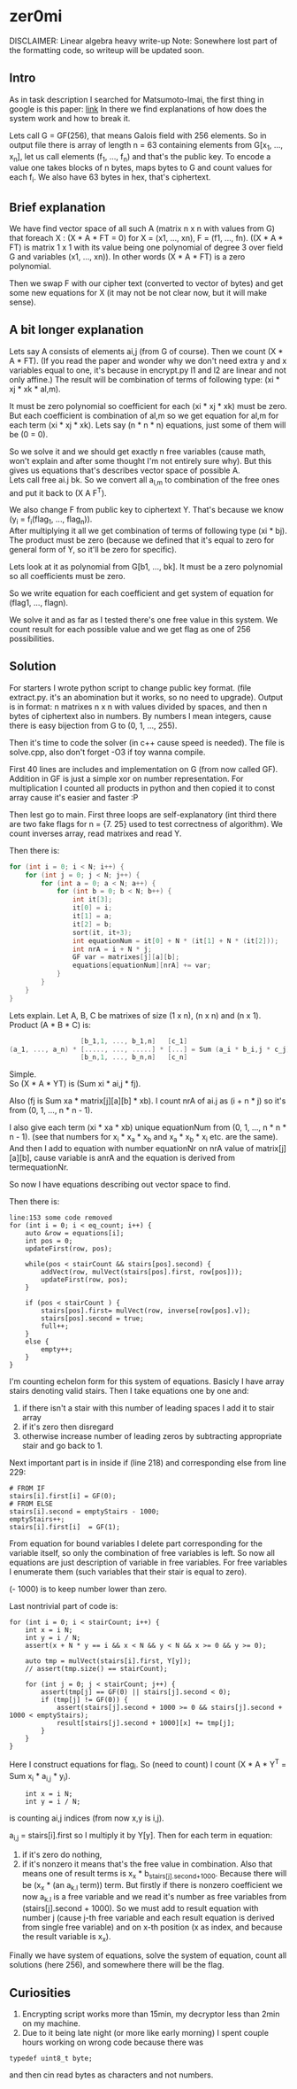 zer0mi
======

DISCLAIMER: Linear algebra heavy write-up
Note: Sonewhere lost part of the formatting code, so writeup will be updated soon.

## Intro

As in task description I searched for Matsumoto-Imai, the first thing in google is this paper:
[link](https://www.springer.com/cda/content/document/cda_downloaddocument/9780387322292-c2.pdf?SGWID=0-0-45-346646-p144472900)
In there we find explanations of how does the system work and how to break it.

Lets call G = GF(256), that means Galois field with 256 elements.
So in output file there is array of length n = 63 containing elements from G[x<sub>1</sub>, ..., x<sub>n</sub>], let us call elements (f<sub>1</sub>, ..., f<sub>n</sub>) and that's the public key.
To encode a value one takes blocks of n bytes, maps bytes to G and count values for each f<sub>i</sub>. We also have 63 bytes in hex, that's ciphertext.

## Brief explanation

We have find vector space of all such A (matrix n x n with values from G) that foreach X : (X * A * FT = 0) for X = (x1, ..., xn), F = (f1, ..., fn). ((X * A * FT) is matrix 1 x 1 with its value being one polynomial of degree 3 over field G and variables (x1, ..., xn)). In other words (X * A * FT) is a zero polynomial.

Then we swap F with our cipher text (converted to vector of bytes) and get some new equations for X (it may not be not clear now, but it will make sense).

## A bit longer explanation

Lets say A consists of elements ai,j (from G of course). Then we count (X * A * FT). (If you read the paper and wonder why we don't need extra y and x variables equal to one, it's because in encrypt.py l1 and l2 are linear and not only affine.) The result will be combination of terms of following type: (xi * xj * xk * al,m).

It must be zero polynomial so coefficient for each (xi * xj * xk) must be zero. But each coefficient is combination of al,m so we get equation for al,m for each term (xi * xj * xk). Lets say (n * n * n) equations, just some of them will be (0 = 0).

So we solve it and we should get exactly n free variables (cause math, won't explain and after some thought I'm not entirely sure why). But this gives us equations that's describes vector space of possible A. <br>
Lets call free ai.j bk.
So we convert all a<sub>l,m</sub> to combination of the free ones and put it back to (X A F<sup>T</sup>).

We also change F from public key to ciphertext Y. That's because we know (y<sub>i</sub> = f<sub>i</sub>(flag<sub>1</sub>, ..., flag<sub>n</sub>)). <br>
After multiplying it all we get combination of terms of following type (xi * bj). The product must be zero (because we defined that it's equal to zero for general form of Y, so it'll be zero for specific).

Lets look at it as polynomial from G[b1, ..., bk]. It must be a zero polynomial so all coefficients must be zero.

So we write equation for each coefficient and get system of equation for (flag1, ..., flagn).

We solve it and as far as I tested there's one free value in this system. We count result for each possible value and we get flag as one of 256 possibilities.

## Solution

For starters I wrote python script to change public key format. (file extract.py. it's an abomination but it works, so no need to upgrade).
Output is in format: n matrixes n x n with values divided by spaces, and then n bytes of ciphertext also in numbers.
By numbers I mean integers, cause there is easy bijection from G to (0, 1, ..., 255).

Then it's time to code the solver (in c++ cause speed is needed). The file is solve.cpp, also don't forget -O3 if toy wanna compile.

First 40 lines are includes and implementation on G (from now called GF).
Addition in GF is just a simple xor on number representation. For multiplication I counted all products in python and then copied it to const array cause it's easier and faster :P

Then lest go to main. First three loops are self-explanatory (int third there are two fake flags for n = {7. 25} used to test correctness of algorithm). We count inverses array, read matrixes and read Y.

Then there is:
~~~cpp
for (int i = 0; i < N; i++) {
    for (int j = 0; j < N; j++) {
        for (int a = 0; a < N; a++) {
            for (int b = 0; b < N; b++) {
                int it[3];
                it[0] = i;
                it[1] = a;
                it[2] = b;
                sort(it, it+3);
                int equationNum = it[0] + N * (it[1] + N * (it[2]));
                int nrA = i + N * j;
                GF var = matrixes[j][a][b];
                equations[equationNum][nrA] += var;
            }
        }
    }
}
~~~
Lets explain.
Let A, B, C be matrixes of size (1 x n), (n x n) and (n x 1).
Product (A * B * C) is:
~~~cpp
                  [b_1,1, ..., b_1,n]   [c_1]
(a_1, ..., a_n) * [....., ..., .....] * [...] = Sum (a_i * b_i,j * c_j) for i, j in 1, ..., n
                  [b_n,1, ..., b_n,n]   [c_n]
~~~
Simple. <br>
So (X * A * YT) is (Sum xi * ai,j * fj).

Also (fj is Sum xa * matrix[j][a][b] * xb). I count nrA of ai.j as (i + n * j) so it's from (0, 1, ..., n * n - 1).

I also give each term (xi * xa * xb) unique equationNum from (0, 1, ..., n * n * n - 1).
(see that numbers for x<sub>i</sub> * x<sub>a</sub> * x<sub>b</sub> and x<sub>a</sub> * x<sub>b</sub> * x<sub>i</sub> etc. are the same). <br>
And then I add to equation with number equationNr on nrA value of matrix[j][a][b], cause variable is anrA and the equation is derived from termequationNr.

So now I have equations describing out vector space to find.

Then there is:
~~~
line:153 some code removed
for (int i = 0; i < eq_count; i++) {
    auto &row = equations[i];
    int pos = 0;
    updateFirst(row, pos);
   
    while(pos < stairCount && stairs[pos].second) {
        addVect(row, mulVect(stairs[pos].first, row[pos]));
        updateFirst(row, pos);
    }
   
    if (pos < stairCount ) {
        stairs[pos].first= mulVect(row, inverse[row[pos].v]);
        stairs[pos].second = true;
        full++;
    }
    else {
        empty++;
    }
}
~~~
I'm counting echelon form for this system of equations.
Basicly I have array stairs denoting valid stairs.
Then I take equations one by one and:
1. if there isn't a stair with this number of leading spaces I add it to stair array
2. if it's zero then disregard
3. otherwise increase number of leading zeros by subtracting appropriate stair and go back to 1.

Next important part is in inside if (line 218) and corresponding else from line 229:
~~~
# FROM IF
stairs[i].first[i] = GF(0);
# FROM ELSE
stairs[i].second = emptyStairs - 1000;
emptyStairs++;
stairs[i].first[i]  = GF(1);
~~~
From equation for bound variables I delete part corresponding for the variable itself, so only the combination of free variables is left.
So now all equations are just description of variable in free variables.
For free variables I enumerate them (such variables that their stair is equal to zero).

(- 1000) is to keep number lower than zero.

Last nontrivial part of code is:
~~~
for (int i = 0; i < stairCount; i++) {
    int x = i N;
    int y = i / N;
    assert(x + N * y == i && x < N && y < N && x >= 0 && y >= 0);
   
    auto tmp = mulVect(stairs[i].first, Y[y]);
    // assert(tmp.size() == stairCount);
   
    for (int j = 0; j < stairCount; j++) {
        assert(tmp[j] == GF(0) || stairs[j].second < 0);
        if (tmp[j] != GF(0)) {
            assert(stairs[j].second + 1000 >= 0 && stairs[j].second + 1000 < emptyStairs);
            result[stairs[j].second + 1000][x] += tmp[j];
        }
    }
}
~~~
Here I construct equations for flag<sub>i</sub>.
So (need to count) I count (X * A * Y<sup>T</sup> = Sum x<sub>i</sub> * a<sub>i,j</sub> * y<sub>i</sub>). <br>
~~~
    int x = i N;
    int y = i / N;
~~~
is counting ai,j indices (from now x,y is i,j).

a<sub>i,j</sub> = stairs[i].first so I multiply it by Y[y].
Then for each term in equation:
1. if it's zero do nothing,
2. if it's nonzero it means that's the free value in combination. Also that means one of result terms is x<sub>x</sub> * b<sub>stairs[j].second+1000</sub>. Because there will be (x<sub>x</sub> * (an a<sub>k.l</sub> term)) term. But firstly if there is nonzero coefficient we now a<sub>k.l</sub> is a free variable and we read it's number as free variables from (stairs[j].second + 1000). So we must add to result equation with number j (cause j-th free variable and each result equation is derived from single free variable) and on x-th position (x as index, and because the result variable is x<sub>x</sub>).

Finally we have system of equations, solve the system of equation, count all solutions (here 256), and somewhere there will be the flag.

## Curiosities
1. Encrypting script works more than 15min, my decryptor less than 2min on my machine.
2. Due to it being late night (or more like early morning) I spent couple hours working on wrong code because there was
~~~
typedef uint8_t byte;
~~~
and then cin read bytes as characters and not numbers.
